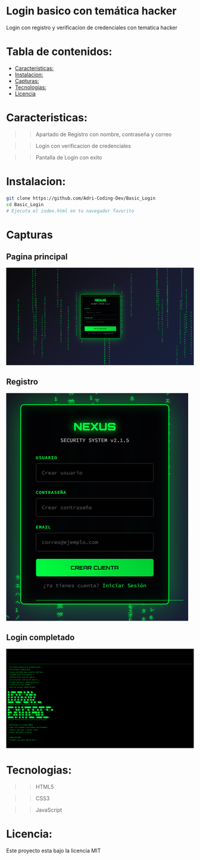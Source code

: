 # Login basico con temática hacker
Login con registro y verificacion de credenciales con tematica hacker

# Tabla de contenidos:
- [ Caracteristicas:](#caracteristicas)
- [ Instalacion:](#instalacion)
- [ Capturas:](#capturas)
- [ Tecnologias:](#tecnologias)
- [ Licencia](#licencia)

# Caracteristicas:
> >Apartado de Registro con nombre, contraseña y correo

> >Login con verificacion de credenciales

> >Pantalla de Login con exito

# Instalacion:
```bash
git clone https://github.com/Adri-Coding-Dev/Basic_Login
cd Basic_Login
# Ejecuta el index.html en tu navegador favorito
```

# Capturas
## Pagina principal
![main](docs/main.png)
## Registro
![registro](docs/registro.png)
## Login completado
![login](docs/login.png)

# Tecnologias:
> >HTML5

> >CSS3

> >JavaScript

# Licencia:
Este proyecto esta bajo la licencia MIT